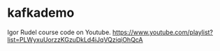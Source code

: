 # kafkademo
Igor Rudel course code on Youtube. https://www.youtube.com/playlist?list=PLWyxuUorzzKGzuDkLd4iJqVQziqiOhQcA
